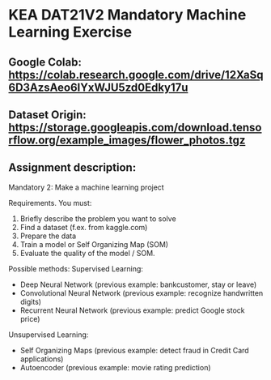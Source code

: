 # KEA DAT21V2 Mandatory Machine Learning Exercise

## Google Colab: https://colab.research.google.com/drive/12XaSq6D3AzsAeo6IYxWJU5zd0Edky17u

## Dataset Origin: https://storage.googleapis.com/download.tensorflow.org/example_images/flower_photos.tgz

## Assignment description:

Mandatory 2: Make a machine learning project

Requirements. You must:
1. Briefly describe the problem you want to solve
2. Find a dataset (f.ex. from kaggle.com)
3. Prepare the data
4. Train a model or Self Organizing Map (SOM)
5. Evaluate the quality of the model / SOM.
 
Possible methods:
Supervised Learning:
- Deep Neural Network (previous example: bankcustomer, stay or leave)
- Convolutional Neural Network (previous example: recognize handwritten digits)
- Recurrent Neural Network (previous example: predict Google stock price)

Unsupervised Learning:
- Self Organizing Maps (previous example: detect fraud in Credit Card applications)
- Autoencoder (previous example: movie rating prediction)
